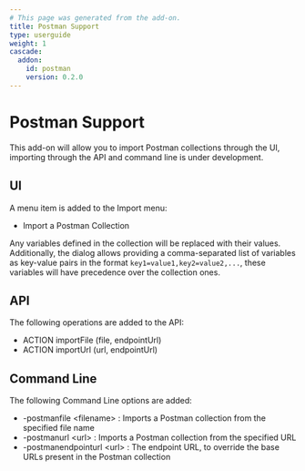 ```yaml
---
# This page was generated from the add-on.
title: Postman Support
type: userguide
weight: 1
cascade:
  addon:
    id: postman
    version: 0.2.0
---
```


# Postman Support

This add-on will allow you to import Postman collections through the UI, importing through the API and command line is under development.

## UI

A menu item is added to the Import menu:

* Import a Postman Collection

Any variables defined in the collection will be replaced with their values. Additionally, the dialog allows providing a comma-separated list of variables as key-value pairs in the format `key1=value1,key2=value2,...`, these variables will have precedence over the collection ones.

## API

The following operations are added to the API:

* ACTION importFile (file, endpointUrl)
* ACTION importUrl (url, endpointUrl)

## Command Line

The following Command Line options are added:

* -postmanfile \<filename\> : Imports a Postman collection from the specified file name
* -postmanurl \<url\> : Imports a Postman collection from the specified URL
* -postmanendpointurl \<url\> : The endpoint URL, to override the base URLs present in the Postman collection

